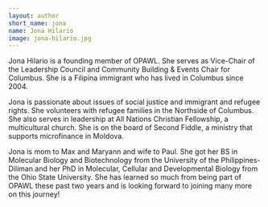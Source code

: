 ```yaml
---
layout: author
short_name: jona
name: Jona Hilario
image: jona-hilario.jpg
---
```

Jona Hilario is a founding member of OPAWL. She serves as Vice-Chair of the Leadership Council and Community Building & Events Chair for Columbus. She is a Filipina immigrant who has lived in Columbus since 2004.

Jona is passionate about issues of social justice and immigrant and refugee rights. She volunteers with refugee families in the Northside of Columbus. She also serves in leadership at All Nations Christian Fellowship, a multicultural church. She is on the board of Second Fiddle, a ministry that supports microfinance in Moldova.

Jona is mom to Max and Maryann and wife to Paul. She got her BS in Molecular Biology and Biotechnology from the University of the Philippines-Diliman and her PhD in Molecular, Cellular and Developmental Biology from the Ohio State University. She has learned so much from being part of OPAWL these past two years and is looking forward to joining many more on this journey!

